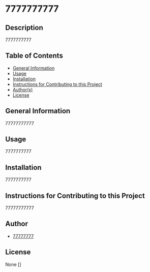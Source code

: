 

# 7777777777

## Description

7777777777

## Table of Contents

- [General Information](#general-information)
- [Usage](#usage)
- [Installation](#installation)
- [Instructions for Contributing to this Project](#instructions-for-contributing-to-this-project)
- [Author(s)](#author(s))
- [License](#license)

## General Information

77777777777

## Usage

7777777777

## Installation

7777777777

## Instructions for Contributing to this Project

77777777777

## Author

- [77777777](777777777)

## License

None
[]

